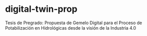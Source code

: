 # digital-twin-prop

Tesis de Pregrado: Propuesta de Gemelo Digital para el Proceso de Potabilización en Hidrológicas desde la visión de la Industria 4.0
